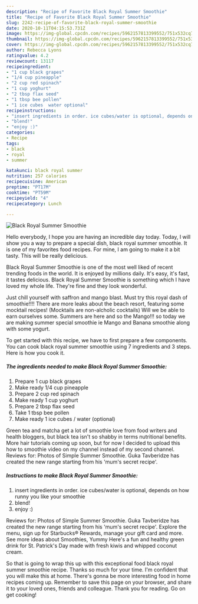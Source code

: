 ```yaml
---
description: "Recipe of Favorite Black Royal Summer Smoothie"
title: "Recipe of Favorite Black Royal Summer Smoothie"
slug: 2242-recipe-of-favorite-black-royal-summer-smoothie
date: 2020-10-11T04:15:53.731Z
image: https://img-global.cpcdn.com/recipes/5962157813399552/751x532cq70/black-royal-summer-smoothie-recipe-main-photo.jpg
thumbnail: https://img-global.cpcdn.com/recipes/5962157813399552/751x532cq70/black-royal-summer-smoothie-recipe-main-photo.jpg
cover: https://img-global.cpcdn.com/recipes/5962157813399552/751x532cq70/black-royal-summer-smoothie-recipe-main-photo.jpg
author: Rebecca Lyons
ratingvalue: 4.2
reviewcount: 13117
recipeingredient:
- "1 cup black grapes"
- "1/4 cup pineapple"
- "2 cup red spinach"
- "1 cup yoghurt"
- "2 tbsp flax seed"
- "1 tbsp bee pollen"
- "1 ice cubes  water optional"
recipeinstructions:
- "insert ingredients in order. ice cubes/water is optional, depends on how runny you like your smoothie"
- "blend!"
- "enjoy :)"
categories:
- Recipe
tags:
- black
- royal
- summer

katakunci: black royal summer 
nutrition: 257 calories
recipecuisine: American
preptime: "PT17M"
cooktime: "PT59M"
recipeyield: "4"
recipecategory: Lunch

---
```



![Black Royal Summer Smoothie](https://img-global.cpcdn.com/recipes/5962157813399552/751x532cq70/black-royal-summer-smoothie-recipe-main-photo.jpg)

Hello everybody, I hope you are having an incredible day today. Today, I will show you a way to prepare a special dish, black royal summer smoothie. It is one of my favorites food recipes. For mine, I am going to make it a bit tasty. This will be really delicious.

Black Royal Summer Smoothie is one of the most well liked of recent trending foods in the world. It is enjoyed by millions daily. It's easy, it's fast, it tastes delicious. Black Royal Summer Smoothie is something which I have loved my whole life. They're fine and they look wonderful.

Just chill yourself with saffron and mango blast. Must try this royal dash of smoothie!!!! There are more leaks about the beach resort, featuring some mocktail recipes! (Mocktails are non-alcholic cocktails) Will we be able to earn ourselves some. Summers are here and so the Mango!!! so today we are making summer special smoothie ie Mango and Banana smoothie along with some yogurt.


To get started with this recipe, we have to first prepare a few components. You can cook black royal summer smoothie using 7 ingredients and 3 steps. Here is how you cook it.

<!--inarticleads1-->

##### The ingredients needed to make Black Royal Summer Smoothie:

1. Prepare 1 cup black grapes
1. Make ready 1/4 cup pineapple
1. Prepare 2 cup red spinach
1. Make ready 1 cup yoghurt
1. Prepare 2 tbsp flax seed
1. Take 1 tbsp bee pollen
1. Make ready 1 ice cubes / water (optional)


Green tea and matcha get a lot of smoothie love from food writers and health bloggers, but black tea isn&#39;t so shabby in terms nutritional benefits. More hair tutorials coming up soon, but for now I decided to upload this how to smoothie video on my channel instead of my second channel. Reviews for: Photos of Simple Summer Smoothie. Guka Tavberidze has created the new range starting from his &#39;mum&#39;s secret recipe&#39;. 

<!--inarticleads2-->

##### Instructions to make Black Royal Summer Smoothie:

1. insert ingredients in order. ice cubes/water is optional, depends on how runny you like your smoothie
1. blend!
1. enjoy :)


Reviews for: Photos of Simple Summer Smoothie. Guka Tavberidze has created the new range starting from his &#39;mum&#39;s secret recipe&#39;. Explore the menu, sign up for Starbucks® Rewards, manage your gift card and more. See more ideas about Smoothies, Yummy Here&#39;s a fun and healthy green drink for St. Patrick&#39;s Day made with fresh kiwis and whipped coconut cream. 

So that is going to wrap this up with this exceptional food black royal summer smoothie recipe. Thanks so much for your time. I'm confident that you will make this at home. There's gonna be more interesting food in home recipes coming up. Remember to save this page on your browser, and share it to your loved ones, friends and colleague. Thank you for reading. Go on get cooking!
